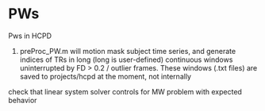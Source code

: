 # PWs
Pws in HCPD

1. preProc_PW.m will motion mask subject time series, and generate indices of TRs in long (long is user-defined) continuous windows uninterrupted by FD > 0.2 / outlier frames. These windows (.txt files) are saved to projects/hcpd at the moment, not internally

check that linear system solver controls for MW problem with expected behavior
